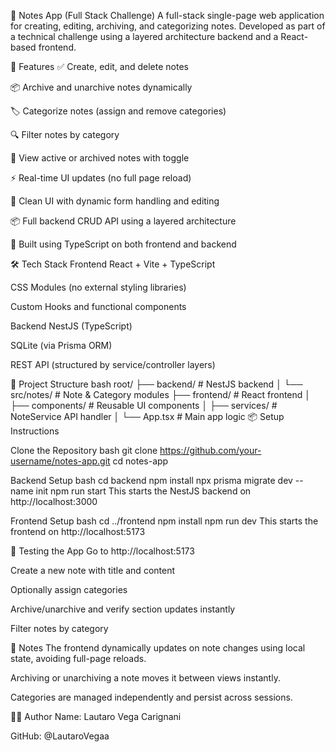 📝 Notes App (Full Stack Challenge) A full-stack single-page web application for creating, editing, archiving, and categorizing notes. Developed as part of a technical challenge using a layered architecture backend and a React-based frontend.

🚀 Features ✅ Create, edit, and delete notes

📦 Archive and unarchive notes dynamically

🏷️ Categorize notes (assign and remove categories)

🔍 Filter notes by category

📄 View active or archived notes with toggle

⚡ Real-time UI updates (no full page reload)

🧠 Clean UI with dynamic form handling and editing

📦 Full backend CRUD API using a layered architecture

🧪 Built using TypeScript on both frontend and backend

🛠️ Tech Stack Frontend React + Vite + TypeScript

CSS Modules (no external styling libraries)

Custom Hooks and functional components

Backend NestJS (TypeScript)

SQLite (via Prisma ORM)

REST API (structured by service/controller layers)

📁 Project Structure bash root/ ├── backend/ # NestJS backend │ └── src/notes/ # Note & Category modules ├── frontend/ # React frontend │ ├── components/ # Reusable UI components │ ├── services/ # NoteService API handler │ └── App.tsx # Main app logic 📦 Setup Instructions

Clone the Repository bash git clone https://github.com/your-username/notes-app.git cd notes-app

Backend Setup bash cd backend npm install npx prisma migrate dev --name init npm run start This starts the NestJS backend on http://localhost:3000

Frontend Setup bash cd ../frontend npm install npm run dev This starts the frontend on http://localhost:5173

🧪 Testing the App Go to http://localhost:5173

Create a new note with title and content

Optionally assign categories

Archive/unarchive and verify section updates instantly

Filter notes by category

📖 Notes The frontend dynamically updates on note changes using local state, avoiding full-page reloads.

Archiving or unarchiving a note moves it between views instantly.

Categories are managed independently and persist across sessions.

👨‍💻 Author Name: Lautaro Vega Carignani

GitHub: @LautaroVegaa
